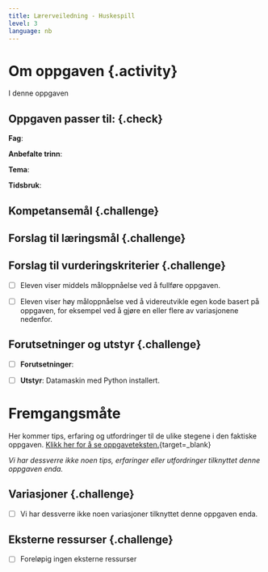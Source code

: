 ```yaml
---
title: Lærerveiledning - Huskespill
level: 3
language: nb
---
```



# Om oppgaven {.activity}

I denne oppgaven 


## Oppgaven passer til: {.check}

 __Fag__:

 __Anbefalte trinn__:

 __Tema__:

 __Tidsbruk__:


## Kompetansemål {.challenge}



## Forslag til læringsmål {.challenge}



## Forslag til vurderingskriterier {.challenge}

- [ ] Eleven viser middels måloppnåelse ved å fullføre oppgaven.

- [ ] Eleven viser høy måloppnåelse ved å videreutvikle egen kode basert på oppgaven, for eksempel ved å gjøre en eller flere av variasjonene nedenfor.

 
## Forutsetninger og utstyr {.challenge}

 - [ ]  __Forutsetninger__:

 - [ ]  __Utstyr__: Datamaskin med Python installert.


# Fremgangsmåte

 Her kommer tips, erfaring og utfordringer til de ulike stegene i den faktiske oppgaven. [Klikk her for å se oppgaveteksten.](../huskespill/huskespill.html){target=_blank}

_Vi har dessverre ikke noen tips, erfaringer eller utfordringer tilknyttet denne oppgaven enda._


## Variasjoner {.challenge}

- [ ]  Vi har dessverre ikke noen variasjoner tilknyttet denne oppgaven enda.


## Eksterne ressurser {.challenge}

- [ ] Foreløpig ingen eksterne ressurser 

